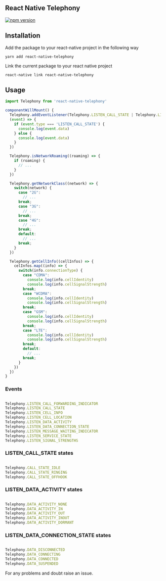 ## React Native Telephony
[![npm version](https://badge.fury.io/js/react-native-telephony.svg)](https://badge.fury.io/js/react-native-telephony)

## Installation

Add the package to your react-native project in the following way

```shell
yarn add react-native-telephony

```

Link the current package to your react native project

```shell
react-native link react-native-telephony

```

## Usage

``` javascript
import Telephony from 'react-native-telephony'

componentWillMount() {
  Telephony.addEventListener(Telephony.LISTEN_CALL_STATE | Telephony.LISTEN_DATA_ACTIVITY,
  (event) => {
    if (event.type === 'LISTEN_CALL_STATE') {
      console.log(event.data)
    } else {
      console.log(event.data)
    }
  })

  Telephony.isNetworkRoaming((roaming) => {
    if (roaming) {
      // ...
    }
  })

  Telephony.getNetworkClass((network) => {
    switch(network) {
      case "2G":
        // ...
      break;
      case "3G":
        // ...
      break;
      case "4G":
        // ...
      break;
      default:
        // ...
      break;
    }
  })

  Telephony.getCellInfo((cellInfos) => {
    celInfos.map((info) => {
      switch(info.connectionType) {
        case "CDMA":
          console.log(info.cellIdentity)
          console.log(info.cellSignalStrength)
        break;
        case "WCDMA":
          console.log(info.cellIdentity)
          console.log(info.cellSignalStrength)
        break;
        case "GSM":
          console.log(info.cellIdentity)
          console.log(info.cellSignalStrength)
        break;
        case "LTE":
          console.log(info.cellIdentity)
          console.log(info.cellSignalStrength)
        break;
        default:
          // ...
        break;
      }
    })
  })
}

```

### Events

``` javascript

Telephony.LISTEN_CALL_FORWARDING_INDICATOR
Telephony.LISTEN_CALL_STATE
Telephony.LISTEN_CELL_INFO
Telephony.LISTEN_CELL_LOCATION
Telephony.LISTEN_DATA_ACTIVITY
Telephony.LISTEN_DATA_CONNECTION_STATE
Telephony.LISTEN_MESSAGE_WAITING_INDICATOR
Telephony.LISTEN_SERVICE_STATE
Telephony.LISTEN_SIGNAL_STRENGTHS

```

### LISTEN_CALL_STATE states

``` javascript

Telephony.CALL_STATE_IDLE
Telephony.CALL_STATE_RINGING
Telephony.CALL_STATE_OFFHOOK

```

### LISTEN_DATA_ACTIVITY states

``` javascript

Telephony.DATA_ACTIVITY_NONE
Telephony.DATA_ACTIVITY_IN
Telephony.DATA_ACTIVITY_OUT
Telephony.DATA_ACTIVITY_INOUT
Telephony.DATA_ACTIVITY_DORMANT

```

### LISTEN_DATA_CONNECTION_STATE states

``` javascript

Telephony.DATA_DISCONNECTED
Telephony.DATA_CONNECTING
Telephony.DATA_CONNECTED
Telephony.DATA_SUSPENDED

```

For any problems and doubt raise an issue.
